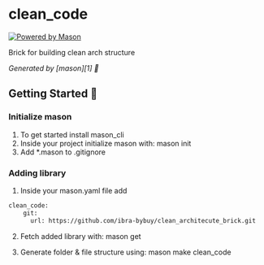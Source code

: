 # clean_code

[![Powered by Mason](https://img.shields.io/endpoint?url=https%3A%2F%2Ftinyurl.com%2Fmason-badge)](https://github.com/felangel/mason)

Brick for building clean arch structure

_Generated by [mason][1] 🧱_

## Getting Started 🚀

### Initialize mason
1. To get started install mason_cli
2. Inside your project initialize mason with: mason init
3. Add *.mason  to .gitignore

### Adding library
1. Inside your mason.yaml file add
```sh
clean_code:
    git:
      url: https://github.com/ibra-bybuy/clean_architecute_brick.git
```

2. Fetch added library with: mason get

3. Generate folder & file structure using: mason make clean_code